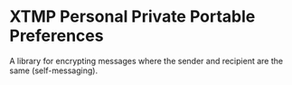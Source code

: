 # XTMP Personal Private Portable Preferences

A library for encrypting messages where the sender and recipient are the same (self-messaging).
